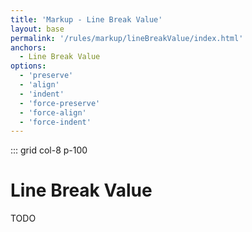 ```yaml
---
title: 'Markup - Line Break Value'
layout: base
permalink: '/rules/markup/lineBreakValue/index.html'
anchors:
  - Line Break Value
options:
  - 'preserve'
  - 'align'
  - 'indent'
  - 'force-preserve'
  - 'force-align'
  - 'force-indent'
---
```


::: grid col-8 p-100

# Line Break Value

TODO
